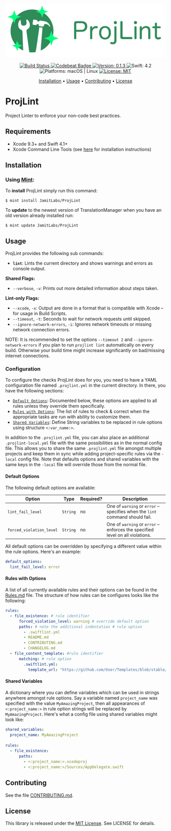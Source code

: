 <p align="center">
    <img src="https://raw.githubusercontent.com/JamitLabs/ProjLint/stable/Logo.png"
      width=600>
</p>

<p align="center">
    <a href="https://app.bitrise.io/app/a3ce6767dee0a130">
        <img src="https://app.bitrise.io/app/a3ce6767dee0a130/status.svg?token=YIEEwn72h6tbGA6Zlr6bTQ&branch=stable"
             alt="Build Status">
    </a>
    <a href="https://codebeat.co/projects/github-com-jamitlabs-projlint-stable">
        <img src="https://codebeat.co/badges/721facf6-3505-48b1-ba3b-ae5cef9a3bf8"
             alt="Codebeat Badge">
    </a>
    <a href="https://github.com/JamitLabs/ProjLint/releases">
        <img src="https://img.shields.io/badge/Version-0.1.3-blue.svg"
             alt="Version: 0.1.3">
    </a>
    <img src="https://img.shields.io/badge/Swift-4.2-FFAC45.svg"
         alt="Swift: 4.2">
    <img src="https://img.shields.io/badge/Platforms-macOS%20%7C%20Linux-FF69B4.svg"
        alt="Platforms: macOS | Linux">
    <a href="https://github.com/JamitLabs/ProjLint/blob/stable/LICENSE">
        <img src="https://img.shields.io/badge/License-MIT-lightgrey.svg"
              alt="License: MIT">
    </a>
</p>

<p align="center">
    <a href="#installation">Installation</a>
  • <a href="#usage">Usage</a>
  • <a href="#contributing">Contributing</a>
  • <a href="#license">License</a>
</p>

# ProjLint

Project Linter to enforce your non-code best practices.

## Requirements

- Xcode 9.3+ and Swift 4.1+
- Xcode Command Line Tools (see [here](http://stackoverflow.com/a/9329325/3451975) for installation instructions)

## Installation

### Using [Mint](https://github.com/yonaskolb/Mint):

To **install** ProjLint simply run this command:

```shell
$ mint install JamitLabs/ProjLint
```

To **update** to the newest version of TranslationManager when you have an old version already installed run:

```shell
$ mint update JamitLabs/ProjLint
```

## Usage

ProjLint provides the following sub commands:
- **`lint`**: Lints the current directory and shows warnings and errors as console output.

**Shared Flags:**
- `--verbose`, `-v`: Prints out more detailed information about steps taken.

**Lint-only Flags:**
- `--xcode`, `-x`: Output are done in a format that is compatible with Xcode – for usage in Build Scripts.
- `--timeout`, `-t`: Seconds to wait for network requests until skipped.
- `--ignore-network-errors`, `-i`: Ignores network timeouts or missing network connection errors.

NOTE: It is recommended to set the options `--timeout 2` and `--ignore-network-errors` if you plan to run `projlint lint` automatically on every build. Otherwise your build time might increase significantly on bad/missing internet connections.

### Configuration

To configure the checks ProjLint does for you, you need to have a YAML configuration file named `.projlint.yml` in the current directory. In there, you have the following sections:

- [`Default Options`](#default-options): Documented below, these options are applied to all rules unless they override them specifically.
- [`Rules with Options`](#rules-with-options): The list of rules to check & correct when the appropriate tasks are run with ability to customize them.
- [`Shared Variables`](#shared-variables): Define String variables to be replaced in rule options using structure `<:var_name:>`.

In addition to the `.projlint.yml` file, you can also place an additional `.projlint-local.yml` file with the same possibilities as in the normal config file. This allows you to share the same `.projlint.yml` file amongst multiple projects and keep them in sync while adding project-specific rules via the `-local` config file. Note that defaults options and shared variables with the same keys in the `-local` file will override those from the normal file.

#### Default Options

The following default options are available:

Option | Type | Required? | Description
--- | --- | --- | ---
`lint_fail_level` | `String` | no | One of `warning` or `error` – specifies when the `lint` command should fail.
`forced_violation_level` | `String` | no | One of `warning` or `error` – enforces the specified level on all violations.

All default options can be overridden by specifying a different value within the rule options. Here's an example:

```yaml
default_options:
  lint_fail_level: error
```

#### Rules with Options

A list of all currently available rules and their options can be found in the [Rules.md](https://github.com/JamitLabs/ProjLint/blob/stable/Rules.md) file. The structure of how rules can be configures looks like the following:

```yaml
rules:
  - file_existence: # rule identifier
      forced_violation_level: warning # override default option
      paths: # note the additional indentation # rule option
        - .swiftlint.yml
        - README.md
        - CONTRIBUTING.md
        - CHANGELOG.md
  - file_content_template: #rule identifier
      matching: # rule option
        .swiftlint.yml:
          template_url: "https://github.com/User/Templates/blob/stable/SwiftLint.stencil"
```


#### Shared Variables

A dictionary where you can define variables which can be used in strings anywhere amongst rule options. Say a variable named `project_name` was specified with the value `MyAmazingProject`, then all appearances of `<:project_name:>` in rule option strings will be replaced by `MyAmazingProject`. Here's what a config file using shared variables might look like:

```yaml
shared_variables:
  project_name: MyAmazingProject

rules:
  - file_existence:
      paths:
        - <:project_name:>.xcodeproj
        - <:project_name:>/Sources/AppDelegate.swift
```

## Contributing

See the file [CONTRIBUTING.md](https://github.com/JamitLabs/ProjLint/blob/stable/CONTRIBUTING.md).

## License
This library is released under the [MIT License](http://opensource.org/licenses/MIT). See LICENSE for details.
